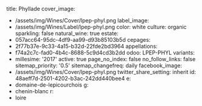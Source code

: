 title: Phyllade
cover_image:
  - /assets/img/Wines/Cover/lpep-phyl.png
label_image:
  - /assets/img/Wines/Label/lpep-phyl.png
color: white
culture: organic
sparkling: false
natural_wine: true
estate:
  - 057acc64-95dc-4df9-aa99-d93b85103b5d
cepages:
  - 2f77b37e-9c33-4a15-b32d-22fde2bd3964
appellations:
  - f74a2c7c-fad0-4b4c-8688-5c9d4cd3b2dd
odoo: LPEP-PHYL
variants:
  -
    millesime: '2017'
    active: true
page_no_index: false
no_follow_links: false
sitemap_priority: '0.5'
sitemap_changefreq: daily
facebook_image:
  - /assets/img/Wines/Cover/lpep-phyl.png
twitter_share_setting: inherit
id: 48aeff7d-2501-4202-b3ac-242dd440bee4
e:
  - domaine-de-lepicourchois
g:
  - chenin-blanc
r:
  - loire
